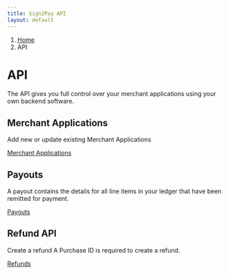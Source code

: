 ```yaml
---
title: Sign2Pay API
layout: default
---
```


<ol class="breadcrumb">
  <li><a href="/">Home</a></li>
  <li>API</li>
</ol>

# API

The API gives you full control over your merchant applications using your own backend software.

## Merchant Applications

Add new or update existing Merchant Applications

[Merchant Applications](merchant-applications.html)

## Payouts

A payout contains the details for all line items in your ledger that have been remitted for payment.

[Payouts](payouts.html)

## Refund API

Create a refund A Purchase ID is required to create a refund.

[Refunds](refunds.html)
